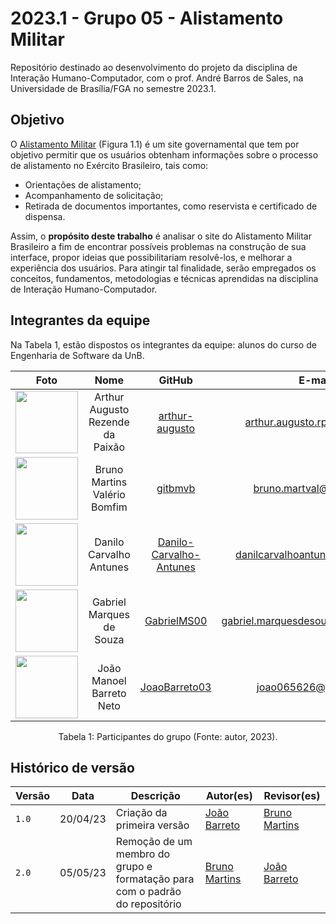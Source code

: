 # 2023.1 - Grupo 05 - Alistamento Militar
Repositório destinado ao desenvolvimento do projeto da disciplina de Interação Humano-Computador, com o prof. André Barros de Sales, na Universidade de Brasília/FGA no semestre 2023.1.  

## Objetivo
O [Alistamento Militar](https://alistamento.eb.mil.br/) (Figura 1.1) é um site governamental que tem por objetivo permitir que os usuários obtenham informações sobre o processo de alistamento no Exército Brasileiro, tais como:

- Orientações de alistamento;
- Acompanhamento de solicitação;
- Retirada de documentos importantes, como reservista e certificado de dispensa.

Assim, o **propósito deste trabalho** é analisar o site do Alistamento Militar Brasileiro a fim de encontrar possíveis problemas na construção de sua interface, propor ideias que possibilitariam resolvê-los, e melhorar a experiência dos usuários. Para atingir tal finalidade, serão empregados os conceitos, fundamentos, metodologias e técnicas aprendidas na disciplina de Interação Humano-Computador.

## Integrantes da equipe
Na Tabela 1, estão dispostos os integrantes da equipe: alunos do curso de Engenharia de Software da UnB.

<center>

|Foto | Nome| GitHub| E-mail| 
|:-----:|:-----:|:-----:|:-----:|
| <img width='100' src='https://avatars.githubusercontent.com/u/59586312?v=4'> | Arthur Augusto Rezende da Paixão | [arthur-augusto](https://github.com/arthur-augusto) | arthur.augusto.rp@gmail.com |
| <img width='100' src='https://avatars.githubusercontent.com/u/30751876?v=4'> | Bruno Martins Valério Bomfim | [gitbmvb](https://github.com/gitbmvb) | bruno.martval@gmail.com |
| <img width='100' src='https://avatars.githubusercontent.com/u/89037034?v=4'> | Danilo Carvalho Antunes | [Danilo-Carvalho-Antunes](https://github.com/Danilo-Carvalho-Antunes) | danilcarvalhoantunes@gmail.com
| <img width='100' src='https://avatars.githubusercontent.com/u/88348513?v=4'> | Gabriel Marques de Souza | [GabrielMS00](https://github.com/GabrielMS00) | gabriel.marquesdesouza02@gmail.com |
| <img width='100' src='https://avatars.githubusercontent.com/u/108282056?v=4'> | João Manoel Barreto Neto | [JoaoBarreto03](https://github.com/JoaoBarreto03)| joao065626@gmail.com |

</center>

<div style="text-align: center">
Tabela 1: Participantes do grupo (Fonte: autor, 2023).
</div>

## Histórico de versão
| Versão | Data | Descrição | Autor(es) | Revisor(es) |
| --- | --- | --- | --- | --- |
|  `1.0`   | 20/04/23 | Criação da primeira versão | [João Barreto](https://github.com/JoaoBarreto03) | [Bruno Martins](https://github.com/gitbmvb) |
|  `2.0`   | 05/05/23 | Remoção de um membro do grupo e formatação para com o padrão do repositório | [Bruno Martins](https://github.com/gitbmvb) | [João Barreto](https://github.com/JoaoBarreto03)